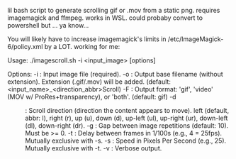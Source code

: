 lil bash script to generate scrolling gif or .mov from a static png. requires imagemagick and ffmpeg. works in WSL. could probaby convert to powershell but ... ya know...

You will likely have to increase imagemagick's limits in /etc/ImageMagick-6/policy.xml by a LOT.
working for me:
<policy domain="resource" name="memory" value="6GiB"/>
  <policy domain="resource" name="map" value="6GiB"/>
  <policy domain="resource" name="width" value="16KP"/>
  <policy domain="resource" name="height" value="16KP"/>
  <!-- <policy domain="resource" name="list-length" value="128"/> -->
  <policy domain="resource" name="area" value="128MP"/>
  <policy domain="resource" name="disk" value="12GiB"/>


Usage: ./imagescroll.sh -i <input_image> [options]

Options:
  -i <file>    : Input image file (required).
  -o <file>    : Output base filename (without extension). Extension (.gif/.mov) will be added. (default: <input_name>_<direction_abbr>Scroll)
  -F <format>  : Output format: 'gif', 'video' (MOV w/ ProRes+transparency), or 'both'. (default: gif)
  -d <dir>     : Scroll direction (direction the content appears to move).
                 left (default, abbr: l), right (r), up (u), down (d),
                 up-left (ul), up-right (ur),
                 down-left (dl), down-right (dr).
                 -g <pixels>  : Gap between image repetitions (default: 10). Must be >= 0.
                 -t <delay>   : Delay between frames in 1/100s (e.g., 4 = 25fps). Mutually exclusive with -s.
                 -s <speed>   : Speed in Pixels Per Second (e.g., 25). Mutually exclusive with -t.
                 -v           : Verbose output.
